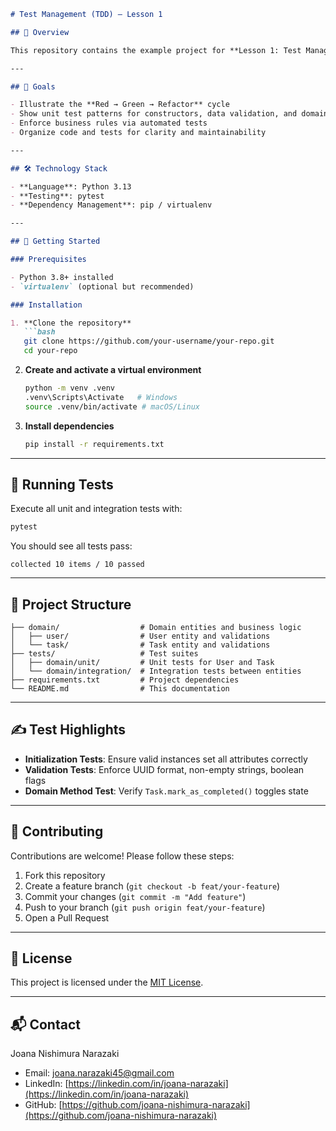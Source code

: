 ````markdown
# Test Management (TDD) — Lesson 1

## 📖 Overview

This repository contains the example project for **Lesson 1: Test Management (TDD)** from the **MBA in Software Engineering** at **USP/ESALQ**. It demonstrates how to drive the design and implementation of domain entities (`User` and `Task`) using **Test-Driven Development (TDD)** in Python.

---

## 🎯 Goals

- Illustrate the **Red → Green → Refactor** cycle  
- Show unit test patterns for constructors, data validation, and domain methods  
- Enforce business rules via automated tests  
- Organize code and tests for clarity and maintainability  

---

## 🛠️ Technology Stack

- **Language**: Python 3.13  
- **Testing**: pytest  
- **Dependency Management**: pip / virtualenv  

---

## 🚀 Getting Started

### Prerequisites

- Python 3.8+ installed  
- `virtualenv` (optional but recommended)

### Installation

1. **Clone the repository**  
   ```bash
   git clone https://github.com/your-username/your-repo.git
   cd your-repo
````

2. **Create and activate a virtual environment**

   ```bash
   python -m venv .venv
   .venv\Scripts\Activate   # Windows
   source .venv/bin/activate # macOS/Linux
   ```

3. **Install dependencies**

   ```bash
   pip install -r requirements.txt
   ```

---

## 🧪 Running Tests

Execute all unit and integration tests with:

```bash
pytest
```

You should see all tests pass:

```
collected 10 items / 10 passed
```

---

## 📂 Project Structure

```
├── domain/                  # Domain entities and business logic
│   ├── user/                # User entity and validations
│   └── task/                # Task entity and validations
├── tests/                   # Test suites
│   ├── domain/unit/         # Unit tests for User and Task
│   └── domain/integration/  # Integration tests between entities
├── requirements.txt         # Project dependencies
└── README.md                # This documentation
```

---

## ✍️ Test Highlights

* **Initialization Tests**: Ensure valid instances set all attributes correctly
* **Validation Tests**: Enforce UUID format, non-empty strings, boolean flags
* **Domain Method Test**: Verify `Task.mark_as_completed()` toggles state

---

## 🤝 Contributing

Contributions are welcome! Please follow these steps:

1. Fork this repository
2. Create a feature branch (`git checkout -b feat/your-feature`)
3. Commit your changes (`git commit -m "Add feature"`)
4. Push to your branch (`git push origin feat/your-feature`)
5. Open a Pull Request

---

## 📄 License

This project is licensed under the [MIT License](LICENSE).

---

## 📬 Contact

Joana Nishimura Narazaki

* Email: [joana.narazaki45@gmail.com](mailto:joana.narazaki45@gmail.com)
* LinkedIn: [https://linkedin.com/in/joana-narazaki](https://linkedin.com/in/joana-narazaki)
* GitHub: [https://github.com/joana-nishimura-narazaki](https://github.com/joana-nishimura-narazaki)

```
```
